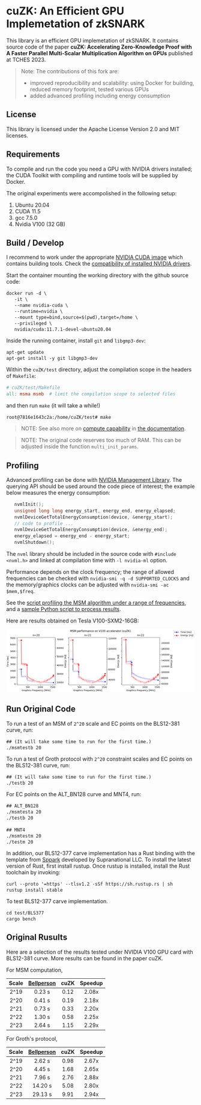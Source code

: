 # cuZK: An Efficient GPU Implemetation of zkSNARK

This library is an efficient GPU implemetation of zkSNARK. It contains source code of the paper **cuZK: Accelerating Zero-Knowledge Proof with A Faster Parallel Multi-Scalar Multiplication Algorithm on GPUs** published at TCHES 2023.

> Note: The contributions of this fork are:
> * improved reproducibility and scalability: using Docker for building, reduced memory footprint, tested various GPUs 
> * added advanced profiling including energy consumption

## License

This library is licensed under the Apache License Version 2.0 and MIT licenses.

## Requirements

To compile and run the code you need a GPU with NVIDIA drivers installed; the CUDA Toolkit with compiling and runtime tools will be supplied by Docker.

The original experiments were accompolished in the following setup:

1. Ubuntu 20.04
2. CUDA 11.5
3. gcc 7.5.0
4. Nvidia V100 (32 GB)


## Build / Develop

I recommend to work under the appropriate [NVIDIA CUDA image](https://hub.docker.com/r/nvidia/cuda/tags) which contains building tools.
Check the [compatibility of installed NVIDIA drivers](https://docs.nvidia.com/deploy/cuda-compatibility/#abstract).

Start the container mounting the working directory with the github source code:
```console
docker run -d \
   -it \
   --name nvidia-cuda \
   --runtime=nvidia \
   --mount type=bind,source=$(pwd),target=/home \
   --privileged \
   nvidia/cuda:11.7.1-devel-ubuntu20.04
```
Inside the running container, install `git` and `libgmp3-dev`:
```console
apt-get update
apt-get install -y git libgmp3-dev
```
Within the `cuZK/test` directory, adjust the compilation scope in the headers of `Makefile`:
```Makefile
# cuZK/test/Makefile
all: msma msmb  # limit the compilation scope to selected files
```
and then run `make` (it will take a while!)
```console
root@7816e1643c2a:/home/cuZK/test# make
```

> NOTE:  See also more on [compute capability](https://docs.nvidia.com/cuda/cuda-c-programming-guide/index.html#compute-capability) in [the documentation](https://developer.nvidia.com/cuda-gpus#compute).

> NOTE: The original code reserves too much of RAM. This can be adjusted inside the function `multi_init_params`.

## Profiling

Advanced profiling can be done with [NVIDIA Management Library](https://developer.nvidia.com/nvidia-management-library-nvml). 
The querying API should be used around the code piece of interest; the example below measures the energy consumption:
```cpp
   nvmlInit();
   unsigned long long energy_start, energy_end, energy_elapsed;
   nvmlDeviceGetTotalEnergyConsumption(device, &energy_start);
   // code to profile ...
   nvmlDeviceGetTotalEnergyConsumption(device, &energy_end);
   energy_elapsed = energy_end - energy_start;
   nvmlShutdown();
```
The `nvml` library should be included in the source code with `#include <nvml.h>` and linked at compilation time with `-l nvidia-ml` option.

Performance depends on the clock frequency; the range of allowed frequencies can be checked with `nvidia-smi -q -d SUPPORTED_CLOCKS`
and the memory/graphics clocks can be adjusted with `nvidia-smi -ac $mem,$freq`. 

See the [script profiling the MSM algorithm under a range of frequencies](./test/energy_benchmark.sh), and a [sample Python script to process results](./test/energy_benchmark.py).


 Here are results obtained on Tesla V100-SXM2-16GB:

![Performance and energy consumption of MSM](./data/performance_MSM_V100.png)


## Run Original Code

To run a test of an MSM of `2^20` scale and EC points on the BLS12-381 curve, run:
```
## (It will take some time to run for the first time.)
./msmtestb 20 
```

To run a test of Groth protocol with `2^20` constraint scales and EC points on the BLS12-381 curve, run:
```
## (It will take some time to run for the first time.)
./testb 20
```

For EC points on the ALT_BN128 curve and MNT4, run:
```
## ALT_BN128
./msmtesta 20
./testb 20

## MNT4
./msmtestm 20
./testm 20
```

In addition, our BLS12-377 carve implementation has a Rust binding with the template from [Sppark](https://github.com/supranational/sppark) developed by Supranational LLC. To install the latest version of Rust, first install rustup. Once rustup is installed, install the Rust toolchain by invoking:

```
curl --proto '=https' --tlsv1.2 -sSf https://sh.rustup.rs | sh
rustup install stable
```

To test BLS12-377 carve implementation.
```
cd test/BLS377
cargo bench
```

## Original Rusults

Here are a selection of the results tested under NVIDIA V100 GPU card with BLS12-381 curve. More results can be found in the paper cuZK.

For MSM computation, 

| Scale        | [Bellperson](https://github.com/filecoin-project/bellperson)| cuZK     |  Speedup |
| :---:        | :-----:                                                     | :-----:  |:-----:   |
| 2^19         | 0.23 s                                                      |  0.12    | 2.08x    |
| 2^20         | 0.41 s                                                      |  0.19    | 2.18x    |
| 2^21         | 0.73 s                                                      |  0.33    | 2.20x    |
| 2^22         | 1.30 s                                                      |  0.58    | 2.25x    |
| 2^23         | 2.64 s                                                      |  1.15    | 2.29x    |

For Groth's protocol, 

| Scale        | [Bellperson](https://github.com/filecoin-project/bellperson)| cuZK     |  Speedup |
| :---:        | :-----:                                                     | :-----:  |:-----:   |
| 2^19         | 2.62 s                                                      |  0.98    | 2.67x    |
| 2^20         | 4.45 s                                                      |  1.68    | 2.65x    |
| 2^21         | 7.96 s                                                      |  2.76    | 2.88x    |
| 2^22         | 14.20 s                                                     |  5.08    | 2.80x    |
| 2^23         | 29.13 s                                                     |  9.91    | 2.94x    |
